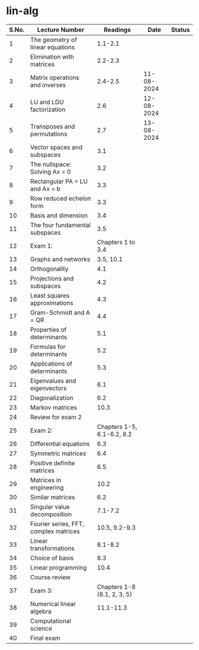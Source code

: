 # lin-alg

| S.No. | Lecture Number                        | Readings                    | Date       | Status |
|-------|---------------------------------------|-----------------------------|------------|--------|
| 1     | The geometry of linear equations      | 1.1-2.1                     |            |        |
| 2     | Elimination with matrices             | 2.2-2.3                     |            |        |
| 3     | Matrix operations and inverses        | 2.4-2.5                     | 11-08-2024 |        |
| 4     | LU and LDU factorization              | 2.6                         | 12-08-2024 |        |
| 5     | Transposes and permutations           | 2.7                         | 13-08-2024 |        |
| 6     | Vector spaces and subspaces           | 3.1                         |            |        |
| 7     | The nullspace: Solving Ax = 0         | 3.2                         |            |        |
| 8     | Rectangular PA = LU and Ax = b        | 3.3                         |            |        |
| 9     | Row reduced echelon form              | 3.3                         |            |        |
| 10    | Basis and dimension                   | 3.4                         |            |        |
| 11    | The four fundamental subspaces        | 3.5                         |            |        |
| 12    | Exam 1:                               | Chapters 1 to 3.4           |            |        |
| 13    | Graphs and networks                   | 3.5, 10.1                   |            |        |
| 14    | Orthogonality                         | 4.1                         |            |        |
| 15    | Projections and subspaces             | 4.2                         |            |        |
| 16    | Least squares approximations          | 4.3                         |            |        |
| 17    | Gram-Schmidt and A = QR               | 4.4                         |            |        |
| 18    | Properties of determinants            | 5.1                         |            |        |
| 19    | Formulas for determinants             | 5.2                         |            |        |
| 20    | Applications of determinants          | 5.3                         |            |        |
| 21    | Eigenvalues and eigenvectors          | 6.1                         |            |        |
| 22    | Diagonalization                       | 6.2                         |            |        |
| 23    | Markov matrices                       | 10.3                        |            |        |
| 24    | Review for exam 2                     |                             |            |        |
| 25    | Exam 2:                               | Chapters 1-5, 6.1-6.2, 8.2  |            |        |
| 26    | Differential equations                | 6.3                         |            |        |
| 27    | Symmetric matrices                    | 6.4                         |            |        |
| 28    | Positive definite matrices            | 6.5                         |            |        |
| 29    | Matrices in engineering               | 10.2                        |            |        |
| 30    | Similar matrices                      | 6.2                         |            |        |
| 31    | Singular value decomposition          | 7.1-7.2                     |            |        |
| 32    | Fourier series, FFT, complex matrices | 10.5, 9.2-9.3               |            |        |
| 33    | Linear transformations                | 8.1-8.2                     |            |        |
| 34    | Choice of basis                       | 8.3                         |            |        |
| 35    | Linear programming                    | 10.4                        |            |        |
| 36    | Course review                         |                             |            |        |
| 37    | Exam 3:                               | Chapters 1-8 (8.1, 2, 3, 5) |            |        |
| 38    | Numerical linear algebra              | 11.1-11.3                   |            |        |
| 39    | Computational science                 |                             |            |        |
| 40    | Final exam                            |                             |            |        |

